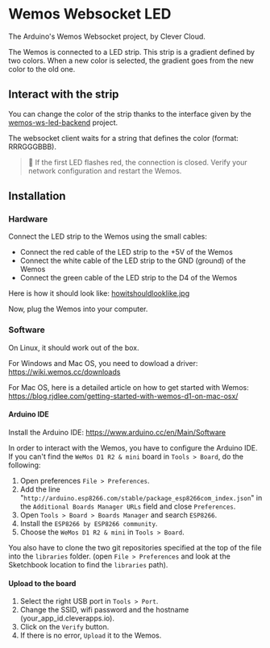 # Wemos Websocket LED

The Arduino's Wemos Websocket project, by Clever Cloud.

The Wemos is connected to a LED strip. This strip is a gradient defined by two colors. When a new color is selected, the gradient goes from the new color to the old one.

## Interact with the strip

You can change the color of the strip thanks to the interface given by the [wemos-ws-led-backend](https://github.com/CleverCloud/wemos-ws-led-backend) project.

The websocket client waits for a string that defines the color (format: RRRGGGBBB).

> :rotating_light: If the first LED flashes red, the connection is closed. Verify your network configuration and restart the Wemos.

## Installation

### Hardware

Connect the LED strip to the Wemos using the small cables:

 - Connect the red cable of the LED strip to the +5V of the Wemos
 - Connect the white cable of the LED strip to the GND (ground) of the Wemos
 - Connect the green cable of the LED strip to the D4 of the Wemos

Here is how it should look like: [howitshouldlooklike.jpg](https://raw.githubusercontent.com/CleverCloud/wemos-ws-led/master/howitshouldlooklike.jpg)

Now, plug the Wemos into your computer.

### Software

On Linux, it should work out of the box.

For Windows and Mac OS, you need to dowload a driver: https://wiki.wemos.cc/downloads

For Mac OS, here is a detailed article on how to get started with Wemos: https://blog.rjdlee.com/getting-started-with-wemos-d1-on-mac-osx/

#### Arduino IDE

Install the Arduino IDE: https://www.arduino.cc/en/Main/Software

In order to interact with the Wemos, you have to configure the Arduino IDE. If you can't find the `WeMos D1 R2 & mini` board in `Tools > Board`, do the following:

1. Open preferences `File > Preferences`.
2. Add the line "`http://arduino.esp8266.com/stable/package_esp8266com_index.json`" in the `Additional Boards Manager URLs` field and close `Preferences`.
3. Open `Tools > Board > Boards Manager` and search `ESP8266`.
4. Install the `ESP8266 by ESP8266 community`.
5. Choose the `WeMos D1 R2 & mini` in `Tools > Board`.

You also have to clone the two git repositories specified at the top of the file into the `libraries` folder. (open `File > Preferences` and look at the Sketchbook location to find the `libraries` path).

#### Upload to the board

1. Select the right USB port in `Tools > Port`.
2. Change the SSID, wifi password and the hostname (your_app_id.cleverapps.io).
3. Click on the `Verify` button.
4. If there is no error, `Upload` it to the Wemos.
